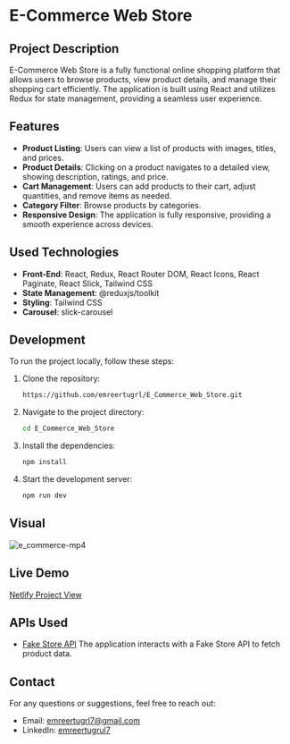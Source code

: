 # E-Commerce Web Store

## Project Description

E-Commerce Web Store is a fully functional online shopping platform that allows users to browse products, view product details, and manage their shopping cart efficiently. The application is built using React and utilizes Redux for state management, providing a seamless user experience.

## Features

- **Product Listing**: Users can view a list of products with images, titles, and prices.
- **Product Details**: Clicking on a product navigates to a detailed view, showing description, ratings, and price.
- **Cart Management**: Users can add products to their cart, adjust quantities, and remove items as needed.
- **Category Filter**: Browse products by categories.
- **Responsive Design**: The application is fully responsive, providing a smooth experience across devices.

## Used Technologies

- **Front-End**: React, Redux, React Router DOM, React Icons, React Paginate, React Slick, Tailwind CSS
- **State Management**: @reduxjs/toolkit
- **Styling**: Tailwind CSS
- **Carousel**: slick-carousel

## Development

To run the project locally, follow these steps:

1. Clone the repository:

   ```bash
   https://github.com/emreertugrl/E_Commerce_Web_Store.git

   ```

2. Navigate to the project directory:

   ```bash
   cd E_Commerce_Web_Store
   ```

3. Install the dependencies:

   ```bash
   npm install
   ```

4. Start the development server:

   ```bash
   npm run dev
   ```

## Visual

<img src="/public/ecommerce.MP4" alt="e_commerce-mp4">

## Live Demo

<a href="https://ecommercewebappp.netlify.app/">Netlify Project View</a>

## APIs Used

- <a href="https://fakestoreapi.com/">Fake Store API</a> The application interacts with a Fake Store API to fetch product data.

## Contact

For any questions or suggestions, feel free to reach out:

- Email: emreertugrl7@gmail.com
- LinkedIn: [emreertugrul7](https://www.linkedin.com/in/emreertugrul7/)

